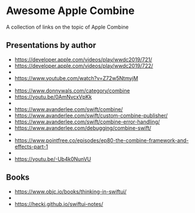 # Awesome Apple Combine
A collection of links on the topic of Apple Combine

## Presentations by author
* https://developer.apple.com/videos/play/wwdc2019/721/
* https://developer.apple.com/videos/play/wwdc2019/722/
* 
* https://www.youtube.com/watch?v=Z72w5NtmyjM
*
* https://www.donnywals.com/category/combine
* https://youtu.be/0AmNvcxVpKk
* 
* https://www.avanderlee.com/swift/combine/
* https://www.avanderlee.com/swift/custom-combine-publisher/
* https://www.avanderlee.com/swift/combine-error-handling/
* https://www.avanderlee.com/debugging/combine-swift/
* 
* https://www.pointfree.co/episodes/ep80-the-combine-framework-and-effects-part-1
*
* https://youtu.be/-Ub4k0NunVU

## Books
* https://www.objc.io/books/thinking-in-swiftui/
*
* https://heckj.github.io/swiftui-notes/
